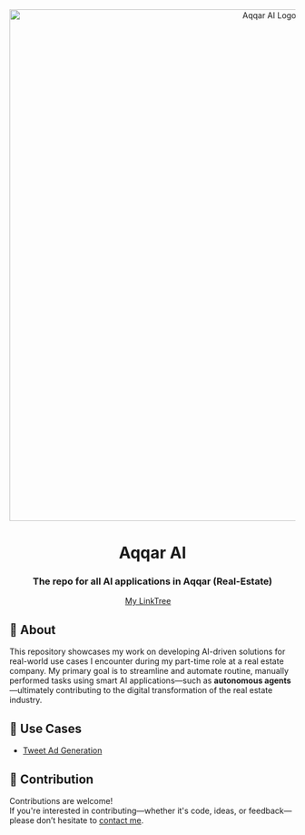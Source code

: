 <div align="center" id="top">
  <img src="https://github.com/ElseFaisal/aqqar-ai-agents/blob/main/resources/Aqqar%20AI.png" width="900" alt="Aqqar AI Logo" />
</div>

<div align="center">
  <h1>Aqqar AI</h1>
  <h3>The repo for all AI applications in Aqqar (Real-Estate)</h3>
</div>


<p align="center">
  <a href="https://linktr.ee/izfaisal">My LinkTree</a> &#xa0; &#xa0;
</p>

## :dart: About ##

This repository showcases my work on developing AI-driven solutions for real-world use cases I encounter during my part-time role at a real estate company. My primary goal is to streamline and automate routine, manually performed tasks using smart AI applications—such as **autonomous agents**—ultimately contributing to the digital transformation of the real estate industry.

## 🧠 Use Cases ##
- [Tweet Ad Generation](usecases/tweet_ad_generation)

## 🤝 Contribution ##

Contributions are welcome!  
If you're interested in contributing—whether it's code, ideas, or feedback—please don’t hesitate to [contact me](https://linktr.ee/izfaisal).
